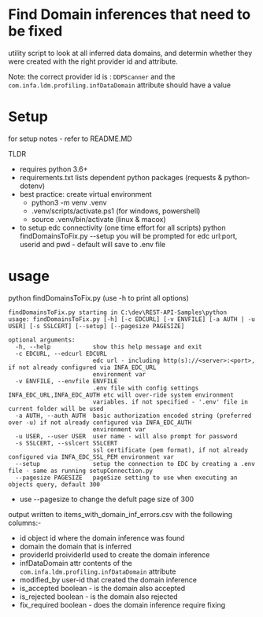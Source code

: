 # Find Domain inferences that need to be fixed

utility script to look at all inferred data domains, and determin whether they were created with the right provider id and attribute.

Note:  the correct provider id is : `DDPScanner` and the `com.infa.ldm.profiling.infDataDomain` attribute should have a value

# Setup

for setup notes - refer to README.MD

TLDR

- requires python 3.6+
- requirements.txt lists dependent python packages (requests & python-dotenv)
- best practice:  create virtual environment
    - python3 -m venv .venv
    - .venv/scripts/activate.ps1    (for windows, powershell)
    - source .venv/bin/activate     (linux & macox)
- to setup edc connectivity   (one time effort for all scripts)
    python findDomainsToFix.py --setup
        you will be prompted for edc url:port, userid and pwd - default will save to .env file 

# usage

python findDomainsToFix.py (use -h to print all options)

```
findDomainsToFix.py starting in C:\dev\REST-API-Samples\python
usage: findDomainsToFix.py [-h] [-c EDCURL] [-v ENVFILE] [-a AUTH | -u USER] [-s SSLCERT] [--setup] [--pagesize PAGESIZE]

optional arguments:
  -h, --help            show this help message and exit
  -c EDCURL, --edcurl EDCURL
                        edc url - including http(s)://<server>:<port>, if not already configured via INFA_EDC_URL
                        environment var
  -v ENVFILE, --envfile ENVFILE
                        .env file with config settings INFA_EDC_URL,INFA_EDC_AUTH etc will over-ride system environment
                        variables. if not specified - '.env' file in current folder will be used
  -a AUTH, --auth AUTH  basic authorization encoded string (preferred over -u) if not already configured via INFA_EDC_AUTH
                        environment var
  -u USER, --user USER  user name - will also prompt for password
  -s SSLCERT, --sslcert SSLCERT
                        ssl certificate (pem format), if not already configured via INFA_EDC_SSL_PEM environment var
  --setup               setup the connection to EDC by creating a .env file - same as running setupConnection.py
  --pagesize PAGESIZE   pageSize setting to use when executing an objects query, default 300
  ```

- use --pagesize to change the defult page size of 300

output written to items_with_domain_inf_errors.csv with the following columns:-
- id   object id where the domain inference was found
- domain  the domain that is inferred
- providerId  proividerId used to create the domain inference
- infDataDomain attr  contents of the `com.infa.ldm.profiling.infDataDomain` attribute
- modified_by  user-id that created the domain inference
- is_accepted  boolean - is the domain also accepted
- is_rejected  boolean - is the domain also rejected
- fix_required boolean - does the domain inference require fixing

